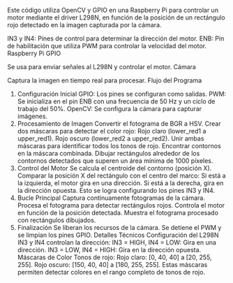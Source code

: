 Este código utiliza OpenCV y GPIO en una Raspberry Pi para controlar un motor mediante el driver L298N, en función de la posición de un rectángulo rojo detectado en la imagen capturada por la cámara.

IN3 y IN4: Pines de control para determinar la dirección del motor.
ENB: Pin de habilitación que utiliza PWM para controlar la velocidad del motor.
Raspberry Pi GPIO

Se usa para enviar señales al L298N y controlar el motor.
Cámara

Captura la imagen en tiempo real para procesar.
Flujo del Programa
1. Configuración Inicial
GPIO: Los pines se configuran como salidas.
PWM: Se inicializa en el pin ENB con una frecuencia de 50 Hz y un ciclo de trabajo del 50%.
OpenCV: Se configura la cámara para capturar imágenes.
2. Procesamiento de Imagen
Convertir el fotograma de BGR a HSV.
Crear dos máscaras para detectar el color rojo:
Rojo claro (lower_red1 a upper_red1).
Rojo oscuro (lower_red2 a upper_red2).
Unir ambas máscaras para identificar todos los tonos de rojo.
Encontrar contornos en la máscara combinada.
Dibujar rectángulos alrededor de los contornos detectados que superen un área mínima de 1000 píxeles.
3. Control del Motor
Se calcula el centroide del contorno (posición X).
Comparar la posición X del rectángulo con el centro del marco:
Si está a la izquierda, el motor gira en una dirección.
Si está a la derecha, gira en la dirección opuesta.
Esto se logra configurando los pines IN3 y IN4.
4. Bucle Principal
Captura continuamente fotogramas de la cámara.
Procesa el fotograma para detectar rectángulos rojos.
Controla el motor en función de la posición detectada.
Muestra el fotograma procesado con rectángulos dibujados.
5. Finalización
Se liberan los recursos de la cámara.
Se detiene el PWM y se limpian los pines GPIO.
Detalles Técnicos
Configuración del L298N
IN3 y IN4 controlan la dirección:
IN3 = HIGH, IN4 = LOW: Gira en una dirección.
IN3 = LOW, IN4 = HIGH: Gira en la dirección opuesta.
Máscaras de Color
Tonos de rojo:
Rojo claro: [0, 40, 40] a [20, 255, 255].
Rojo oscuro: [150, 40, 40] a [180, 255, 255].
Estas máscaras permiten detectar colores en el rango completo de tonos de rojo.




